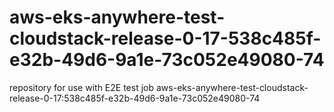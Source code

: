 # aws-eks-anywhere-test-cloudstack-release-0-17-538c485f-e32b-49d6-9a1e-73c052e49080-74
repository for use with E2E test job aws-eks-anywhere-test-cloudstack-release-0-17:538c485f-e32b-49d6-9a1e-73c052e49080-74
